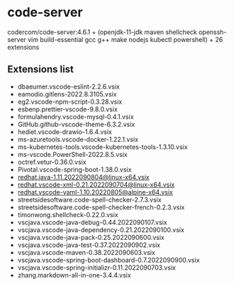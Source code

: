 # code-server

codercom/code-server:4.6.1 + (openjdk-11-jdk maven shellcheck openssh-server vim build-essential gcc g++ make nodejs kubectl powershell) + 26 extensions

## Extensions list

- dbaeumer.vscode-eslint-2.2.6.vsix
- eamodio.gitlens-2022.8.3105.vsix
- eg2.vscode-npm-script-0.3.28.vsix
- esbenp.prettier-vscode-9.8.0.vsix
- formulahendry.vscode-mysql-0.4.1.vsix
- GitHub.github-vscode-theme-6.3.2.vsix
- hediet.vscode-drawio-1.6.4.vsix
- ms-azuretools.vscode-docker-1.22.1.vsix
- ms-kubernetes-tools.vscode-kubernetes-tools-1.3.10.vsix
- ms-vscode.PowerShell-2022.8.5.vsix
- octref.vetur-0.36.0.vsix
- Pivotal.vscode-spring-boot-1.38.0.vsix
- redhat.java-1.11.2022090804@linux-x64.vsix
- redhat.vscode-xml-0.21.2022090704@linux-x64.vsix
- redhat.vscode-yaml-1.10.20220805@alpine-x64.vsix
- streetsidesoftware.code-spell-checker-2.7.3.vsix
- streetsidesoftware.code-spell-checker-french-0.2.3.vsix
- timonwong.shellcheck-0.22.0.vsix
- vscjava.vscode-java-debug-0.44.2022090107.vsix
- vscjava.vscode-java-dependency-0.21.2022090100.vsix
- vscjava.vscode-java-pack-0.25.2022090600.vsix
- vscjava.vscode-java-test-0.37.2022090902.vsix
- vscjava.vscode-maven-0.38.2022090603.vsix
- vscjava.vscode-spring-boot-dashboard-0.7.2022090900.vsix
- vscjava.vscode-spring-initializr-0.11.2022090703.vsix
- zhang.markdown-all-in-one-3.4.4.vsix
